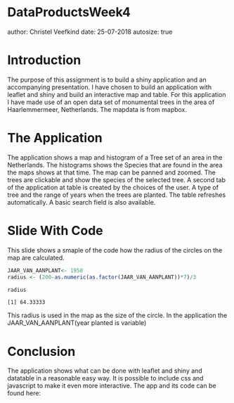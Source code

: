 DataProductsWeek4
========================================================
author: Christel Veefkind
date: 25-07-2018
autosize: true

Introduction
========================================================

The purpose of this assignment is to build a shiny application and an accompanying presentation.
I have chosen to build an application with leaflet and shiny and build an interactive map and table.
For this application I have made use of an open data set of monumental trees in the area of Haarlemmermeer, Netherlands.
The mapdata is from mapbox.  





The Application
========================================================
The application shows a map and histogram of a Tree set of an area in the Netherlands. The histograms shows the Species that are found
in the area the maps shows at that time. The map can be panned and zoomed. The trees are clickable and show the species of the selected tree.
A second tab of the application at table is created by the choices of the user. A type of tree and the range of years when the trees are planted.
The table refreshes automatically. A basic search field is also available.


Slide With Code
========================================================
This slide shows a smaple of the code how the radius of the circles on the map
are calculated.

```r
JAAR_VAN_AANPLANT<- 1950
radius <- (200-as.numeric(as.factor(JAAR_VAN_AANPLANT))*7)/3

radius
```

```
[1] 64.33333
```
This radius is used in the map as the size of the circle. In the application the JAAR_VAN_AANPLANT(year planted is variable)


Conclusion
========================================================

The application shows what can be done with leaflet and shiny and datatable in a reasonable easy way.
It is possible to include css and javascript to make it even more interactive.
The app and its code can be found here:
